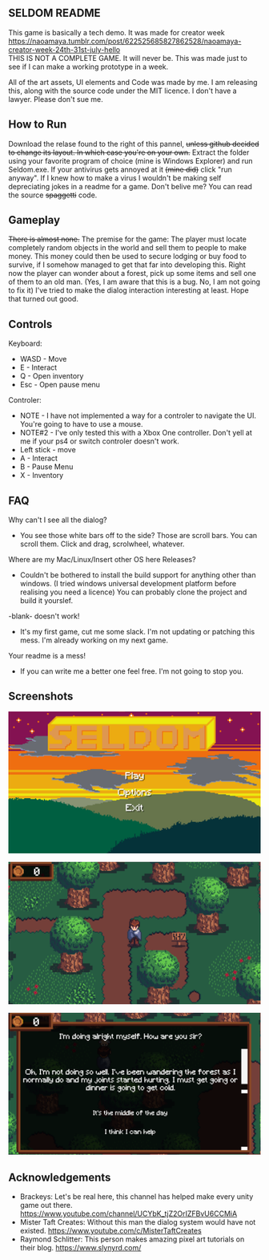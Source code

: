 ## SELDOM README
This game is basically a tech demo. It was made for creator week https://naoamaya.tumblr.com/post/622525685827862528/naoamaya-creator-week-24th-31st-july-hello <br>
THIS IS NOT A COMPLETE GAME. It will never be. This was made just to see if I can make a working prototype in a week.

All of the art assets, UI elements and Code was made by me.
I am releasing this, along with the source code under the MIT licence. I don't have a lawyer. Please don't sue me.

## How to Run
Download the relase found to the right of this pannel, ~~unless github decided to change its layout. In which case you're on your own.~~ Extract the folder using your favorite program of choice (mine is Windows Explorer) and run Seldom.exe.
If your antivirus gets annoyed at it ~~(mine did)~~ click "run anyway". If I knew how to make a virus I wouldn't be making self depreciating jokes in a readme for a game. Don't belive me? You can read the source ~~spaggetti~~ code.

## Gameplay
~~There is almost none.~~
The premise for the game: The player must locate completely random objects in the world and sell them to people to make money. This money could then be used to secure lodging or buy food to survive, if I somehow managed to get that far into developing this.
Right now the player can wonder about a forest, pick up some items and sell one of them to an old man. (Yes, I am aware that this is a bug. No, I am not going to fix it)
I've tried to make the dialog interaction interesting at least. Hope that turned out good.

## Controls
Keyboard:
* WASD - Move
* E - Interact
* Q - Open inventory
* Esc - Open pause menu

Controler:
* NOTE - I have not implemented a way for a controler to navigate the UI. You're going to have to use a mouse.
* NOTE#2 - I've only tested this with a Xbox One controller. Don't yell at me if your ps4 or switch controler doesn't work. 
* Left stick - move
* A - Interact
* B - Pause Menu
* X - Inventory

## FAQ
Why can't I see all the dialog?
* You see those white bars off to the side? Those are scroll bars. You can scroll them. Click and drag, scrolwheel, whatever.

Where are my Mac/Linux/Insert other OS here Releases?
* Couldn't be bothered to install the build support for anything other than windows. (I tried windows universal development platform before realising you need a licence) You can probably clone the project and build it yourslef.

-blank- doesn't work!
* It's my first game, cut me some slack. I'm not updating or patching this mess. I'm already working on my next game.

Your readme is a mess!
* If you can write me a better one feel free. I'm not going to stop you.

## Screenshots
![Main Menu](Screenshots/TitleScreen.png?raw=true "Main Menu")

![The Enviroment](Screenshots/ScreenShot1.png?raw=ture "The enviroment")

![Diaolgue](Screenshots/ScreenShot2.png?raw=true "Dialogue")

## Acknowledgements
* Brackeys: Let's be real here, this channel has helped make every unity game out there. https://www.youtube.com/channel/UCYbK_tjZ2OrIZFBvU6CCMiA
* Mister Taft Creates: Without this man the dialog system would have not existed. https://www.youtube.com/c/MisterTaftCreates
* Raymond Schlitter: This person makes amazing pixel art tutorials on their blog. https://www.slynyrd.com/
